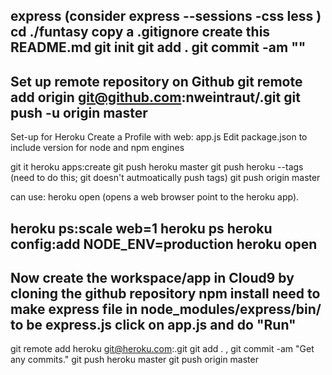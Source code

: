 express <appname> (consider express --sessions -css less <appname>)
cd ./funtasy
copy a .gitignore
create this README.md
git init
git add .
git commit -am "<message>"
--------------
Set up remote repository on Github
git remote add origin git@github.com:nweintraut/<appname>.git
git push -u origin master
---------------
Set-up for Heroku
Create a Profile with web: app.js
Edit package.json to include version for node and npm engines

git it
heroku apps:create <appname>
git push heroku master
git push heroku --tags (need to do this; git doesn't autmoatically push tags)
git push origin master

can use: heroku open (opens a web browser point to the heroku app).

heroku ps:scale web=1
heroku ps
heroku config:add NODE_ENV=production
heroku open
----------------
Now create the workspace/app in Cloud9 by cloning the github repository
npm install
need to make express file in node_modules/express/bin/ to be express.js
click on app.js and do "Run"
-------------
git remote add heroku  git@heroku.com:<appname>.git
git add . , git commit -am "Get any commits."
git push heroku master
git push origin master